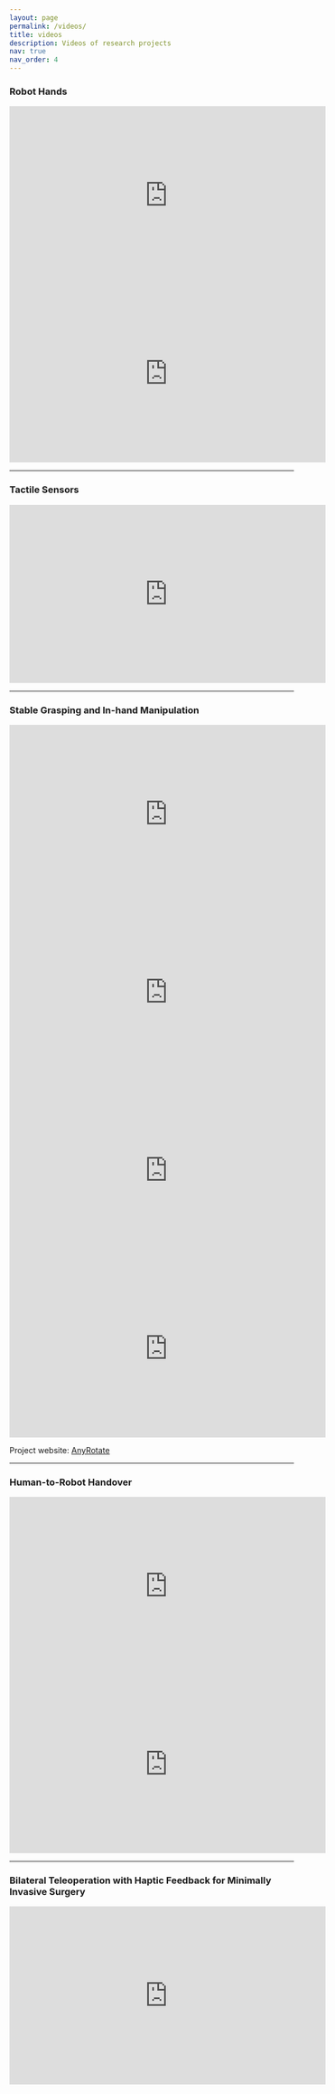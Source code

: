 ```yaml
---
layout: page
permalink: /videos/
title: videos
description: Videos of research projects
nav: true
nav_order: 4
---
```


### Robot Hands

<iframe width="560" height="315" src="https://www.youtube.com/embed/sRKxjtlK28A?si=Cro0KQSpc59nZ8W0" title="YouTube video player" frameborder="0" allow="accelerometer; autoplay; clipboard-write; encrypted-media; gyroscope; picture-in-picture; web-share" referrerpolicy="strict-origin-when-cross-origin" allowfullscreen></iframe>

<iframe width="560" height="315" src="https://www.youtube.com/embed/VV3hCQBoDRs?si=c7htZYFf5W2kLQlY" title="YouTube video player" frameborder="0" allow="accelerometer; autoplay; clipboard-write; encrypted-media; gyroscope; picture-in-picture; web-share" referrerpolicy="strict-origin-when-cross-origin" allowfullscreen></iframe>

---

### Tactile Sensors

<iframe width="560" height="315" src="https://www.youtube.com/embed/zkgVg-ZGmQg?si=RqXNlPRELZmoljN_" title="YouTube video player" frameborder="0" allow="accelerometer; autoplay; clipboard-write; encrypted-media; gyroscope; picture-in-picture; web-share" referrerpolicy="strict-origin-when-cross-origin" allowfullscreen></iframe>

---

### Stable Grasping and In-hand Manipulation

<iframe width="560" height="315" src="https://www.youtube.com/embed/rfQesw3FDA4" title="YouTube video player" frameborder="0" allow="accelerometer; autoplay; clipboard-write; encrypted-media; gyroscope; picture-in-picture" allowfullscreen></iframe>

<iframe width="560" height="315" src="https://www.youtube.com/embed/A6WuCj2WzzM" title="YouTube video player" frameborder="0" allow="accelerometer; autoplay; clipboard-write; encrypted-media; gyroscope; picture-in-picture" allowfullscreen></iframe>

<iframe width="560" height="315" src="https://www.youtube.com/embed/1ljw4J1nseo?si=kBt3am6RyDhT9ugp" title="YouTube video player" frameborder="0" allow="accelerometer; autoplay; clipboard-write; encrypted-media; gyroscope; picture-in-picture; web-share" referrerpolicy="strict-origin-when-cross-origin" allowfullscreen></iframe>

<iframe width="560" height="315" src="https://www.youtube.com/embed/YTB-gYzTaDU?si=SdBCJw0-DVPBtz2p" title="YouTube video player" frameborder="0" allow="accelerometer; autoplay; clipboard-write; encrypted-media; gyroscope; picture-in-picture; web-share" referrerpolicy="strict-origin-when-cross-origin" allowfullscreen></iframe>

Project website: [AnyRotate](https://maxyang27896.github.io/anyrotate/)

---

### Human-to-Robot Handover

<iframe width="560" height="315" src="https://www.youtube.com/embed/eWn1Kby0mK8" title="YouTube video player" frameborder="0" allow="accelerometer; autoplay; clipboard-write; encrypted-media; gyroscope; picture-in-picture" allowfullscreen></iframe>

<iframe width="560" height="315" src="https://www.youtube.com/embed/UCsES1xUoGw?si=rrTKpPGvXF1W5Zc3" title="YouTube video player" frameborder="0" allow="accelerometer; autoplay; clipboard-write; encrypted-media; gyroscope; picture-in-picture; web-share" referrerpolicy="strict-origin-when-cross-origin" allowfullscreen></iframe>

---

### Bilateral Teleoperation with Haptic Feedback for Minimally Invasive Surgery

<iframe width="560" height="315" src="https://www.youtube.com/embed/ivSKAxDJ7S8" title="YouTube video player" frameborder="0" allow="accelerometer; autoplay; clipboard-write; encrypted-media; gyroscope; picture-in-picture" allowfullscreen></iframe>


